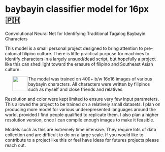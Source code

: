 # baybayin classifier model for 16px 🇵🇭
Convolutional Neural Net for Identifying Traditional Tagalog Baybayin Characters

This model is a small personal project designed to bring attention to pre-colonial
filipino culture. There is little practical purpose for machines to identify characters
in a largely unsued/dead script, but hopefully a project like this can shed light toward
the erasure of filipino and Southeast Asian culture.

<ul>
<img src="https://github.com/HarvielArcilla/baybayin-classifier-model-for-16px/blob/2ae14137360f9ccca1f961974ee8359474f08050/Sample_Image/ka-1.png" align="left" height="48" width="48"> 
</ul>

The model was trained on 400+ b/w 16x16 images of various baybayin characters. All
characters were written by filipinos such as myself and close friends and relatives.

Resolution and color were kept limited to ensure very few input parameters. This
allowed the project to be trained on a relatively small datasets. I plan on producing
more model for various underepresented languages around the world, provided I find people
qualified to replicate them. I also plan a higher resolution version, once I can compile
enough images to make it feasible. 

Models such as this are extremely time intensive. They require lots of data collection
and are difficult to do on a large scale. If you would like to contribute to a project
like this or feel have ideas for futures projects please reach out.
